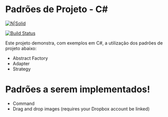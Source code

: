 # Padrões de Projeto - C#

[![N|Solid](https://cldup.com/dTxpPi9lDf.thumb.png)](https://nodesource.com/products/nsolid)

[![Build Status](https://travis-ci.org/joemccann/dillinger.svg?branch=master)](https://travis-ci.org/joemccann/dillinger)

Este projeto demonstra, com exemplos em C#, a utilização dos padrões de projeto abaixo:

  - Abstract Factory
  - Adapter
  - Strategy

# Padrões a serem implementados!

  - Command
  - Drag and drop images (requires your Dropbox account be linked)
